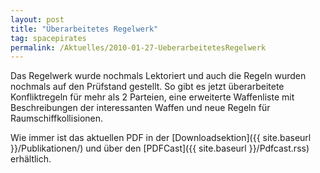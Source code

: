 ```yaml
---
layout: post
title: "Überarbeitetes Regelwerk"
tag: spacepirates
permalink: /Aktuelles/2010-01-27-UeberarbeitetesRegelwerk
---
```


Das Regelwerk wurde nochmals Lektoriert und auch die Regeln wurden nochmals auf den Prüfstand gestellt. So gibt es jetzt überarbeitete Konfliktregeln für mehr als 2 Parteien, eine erweiterte Waffenliste mit Beschreibungen der interessanten Waffen und neue Regeln für Raumschiffkollisionen.

Wie immer ist das aktuellen PDF in der [Downloadsektion]({{ site.baseurl }}/Publikationen/) und über den [PDFCast]({{ site.baseurl }}/Pdfcast.rss) erhältlich.


